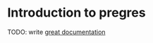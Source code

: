 # Introduction to pregres

TODO: write [great documentation](http://jacobian.org/writing/what-to-write/)

